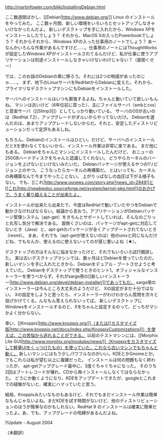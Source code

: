 http://martinfowler.com/bliki/InstallingDebian.html

ここ数週間ばかし、[[Debian|http://www.debian.org/]] Linux のインストールをやってみた。
ここ数ヶ月間、新しい環境をいろいろとセットアップしなきゃいけなかったんだよ。
新しいデスクトップを手に入れたから、Windows XPをインストールしたでしょう？ それから、MacOS Xの入ったPowerbookでしょう？ それからそれから、Windows XPの入った仕事用のノートでしょう？ あーなんかいろんな作業があるんですけど……。仕事用のノートにはThoughtWorksが設定したWindows XPがインストールされてるんだけど、私が仕事に使うアプリケーションは別途インストールしなきゃいけないわけじゃない？（面倒くせー）

では、このお話のDebianの章に移ろう。それには2つの物語があったのじゃ……。
まず、地下のLinuxサーバをRedHatからDebianに変えた。それから、プライマリなデスクトップマシンにもDebianをインストールした。

サーバへのインストールはいつも緊張するよね。ちゃんと動いていて欲しいもんね。
マシンは古いけど（6年位前に買った）、主にファイルサーバ（smbとcvs）と音楽サーバ（[[Slimp3]]）としてしっかり動いている。
サーバのOSが古いのは（RedHat 7.2）、アップグレードがダルいからやってないだけ。
Debianを選んだのは、あまりアップグレードしないからだ。それと、安定したディストリビューションだって定評もあるしね。

もちろん、Debianのインストールはひどい。だけど、サーバへのインストールだとXを使わなくてもいいから、インストール作業は非常に楽である。
まだ他にもある。
Debianをちゃんとマシンにインストールしたんだけど、
おニューの250GBハードディスクをちゃんと認識してくれない。
どうやらカーネルのバージョンを上げないといけないみたいだ。
Debianパッケージが使えるやつの1リビジョン上のやつ。
こうなったらカーネルの再構築だ。
とはいっても、カーネルの再構築なんて今までやったことない。
上がりっぱなしの血圧は下がる様子もない。
でも、[[これ|http://www.osnews.com/story.php?news_id=2949]]と[[これ|http://newbiedoc.sourceforge.net/system/kernel-pkg.html]]のおかげで、うまく乗り越えることが出来たよ。

インストールが出来たら出来たで、今度はRedHatで動いていたやつをDebianで動かさなければならない。結論から言おう。アプリケーションがDebianパッケージ管理システム（apt-get）をきちんとサポートしていれば、そんなのごりっと丸写し気分で解決である。
面倒くさいのは、パッケージがapt-getに対応してないとき（Java）と、apt-getのパッケージが全くアップデートされてないとき（rexml）。
まあ、それでも（apt-getが使えないのは）他のunixと同じなんだけどね、でもなんか、使えるのに使えないってのが感じ悪いよね（★）。

デスクトップの方はそんなに悩まなかったけど、それでもいろいろ試行錯誤した。
実は古いデスクトップマシンでは、数ヶ月ほどDebianを使っていたのだ。
新しいマシンを手に入れたときから、Debianをデュアル・ブートさせようと考えていた。
Debianをデスクトップで使うときのヒント1。オフィシャルなインストーラーを使うべからず。それがsarge用の[[新しいインストーラー|http://www.debian.org/devel/debian-installer/]]であってもだ。
sarge用のインストーラーは今んところ大丈夫のようだけど、
Xの設定がまだ十分ではない。
Xの設定をしようと思ったら、インストーラーがわけわからん質問を次々と投げかけてくる。んなもん答えられないってば。
新しいデスクトップにWindowsをインストールするのと、Xをちゃんと設定するのって、どっちがマシかよく分からない。

幸い、[[Knoppix|http://www.knoppix.org/]]（または[[カスタマイズ版|http://www.knoppix.net/docs/index.php/KnoppixCustomizations]]）を使えば、この苦悩から逃れることができる。
以前のテストマシンには、[[Morphix Lite GUI|http://www.morphix.org/modules/news/]]（Knoppixをカスタマイズして軽量UIをくっつけたもの）を使っていた。これなら古いマシンでもちゃんと動く。
新しいマシンにはもう少しパワフルなのがいい。KDEとかGnomeとか。
でもこれらは私が望む以上に複雑だった。
インストールは何の問題もなく終わったが、
apt-getアップグレード最中に、3度ぐちゃぐちゃになった。
そのうち2回はブートレコードが壊れ、CDから再インストールしなくてはならなかった。
どうにか動くようになり、KDEをアップデートできたが、googleとこれまでの経験がないと、確実にハマっていたと思う。

結局、Knoppixみたいなものもあるけど、それでもまだインストール作業は簡単なもんじゃないよね。まだKDEを試す時間がないけど、他のディストリビューションのほうが簡単なのかもしれない。RedHat 9 のインストールは確実に簡単だったよ。あ、でも、アップグレードの呪縛があるんだよね。

!!Update - August 2004

（未翻訳）
